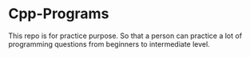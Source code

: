 # Cpp-Programs
This repo is for practice purpose. So that a person can practice a lot of programming questions from beginners to intermediate level.
